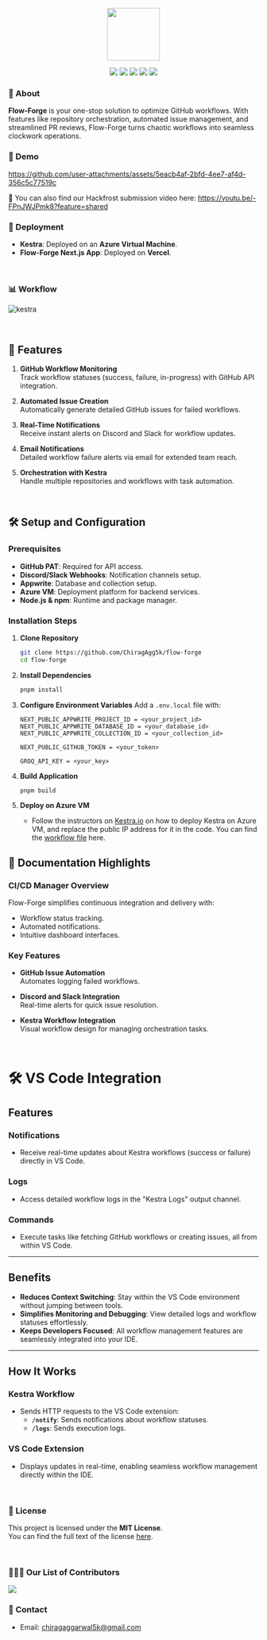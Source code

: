 <p align="center">
    <img src="https://github.com/user-attachments/assets/71d49182-2f0f-4b5b-817c-1e086e3d08bc" width="106" height="106" />
</p>

<p align="center">
  <img src="https://img.shields.io/badge/LICENSE-MIT-brightgreen?style=for-the-badge" />
  <img src="https://img.shields.io/badge/Azure-VM-0078D4?style=for-the-badge&logo=azure" />
  <img src="https://img.shields.io/badge/Next.js-v14.2.6-black?style=for-the-badge&logo=next.js" />
  <img src="https://img.shields.io/badge/Kestra-v0.19.12-9b59b6?style=for-the-badge" />
  <img src="https://img.shields.io/badge/Appwrite-F02E65?style=for-the-badge&logo=appwrite&logoColor=white" />
</p>

### :star2: About

**Flow-Forge** is your one-stop solution to optimize GitHub workflows. With features like repository orchestration, automated issue management, and streamlined PR reviews, Flow-Forge turns chaotic workflows into seamless clockwork operations.

### :movie_camera: Demo

https://github.com/user-attachments/assets/5eacb4af-2bfd-4ee7-af4d-356c5c77519c

📼 You can also find our Hackfrost submission video here: https://youtu.be/-FPnJWJPmk8?feature=shared

### 🚀 Deployment

- **Kestra**: Deployed on an **Azure Virtual Machine**.
- **Flow-Forge Next.js App**: Deployed on **Vercel**.

$~$

### 📊 Workflow

![kestra](https://github.com/user-attachments/assets/9bf6d202-8157-470c-bbf6-14f2259bd1dd)

$~$

## 📂 Features

1. **GitHub Workflow Monitoring**  
   Track workflow statuses (success, failure, in-progress) with GitHub API integration.

2. **Automated Issue Creation**  
   Automatically generate detailed GitHub issues for failed workflows.

3. **Real-Time Notifications**  
   Receive instant alerts on Discord and Slack for workflow updates.

4. **Email Notifications**  
   Detailed workflow failure alerts via email for extended team reach.

5. **Orchestration with Kestra**  
   Handle multiple repositories and workflows with task automation.

$~$

## 🛠️ Setup and Configuration

### Prerequisites

- **GitHub PAT**: Required for API access.
- **Discord/Slack Webhooks**: Notification channels setup.
- **Appwrite**: Database and collection setup.
- **Azure VM**: Deployment platform for backend services.
- **Node.js & npm**: Runtime and package manager.

### Installation Steps

1. **Clone Repository**

   ```bash
   git clone https://github.com/ChiragAgg5k/flow-forge
   cd flow-forge
   ```

2. **Install Dependencies**

   ```bash
   pnpm install
   ```

3. **Configure Environment Variables**
   Add a `.env.local` file with:

   ```plaintext
   NEXT_PUBLIC_APPWRITE_PROJECT_ID = <your_project_id>
   NEXT_PUBLIC_APPWRITE_DATABASE_ID = <your_database_id>
   NEXT_PUBLIC_APPWRITE_COLLECTION_ID = <your_collection_id>

   NEXT_PUBLIC_GITHUB_TOKEN = <your_token>

   GROQ_API_KEY = <your_key>
   ```

4. **Build Application**

   ```bash
   pnpm build
   ```

5. **Deploy on Azure VM**
   - Follow the instructors on [Kestra.io](https://kestra.io/) on how to deploy Kestra on Azure VM, and replace the public IP address for it in the code. You can find the [workflow file](./kestra/create-github-issue.yaml) here.
     $~$

## 📑 Documentation Highlights

### CI/CD Manager Overview

Flow-Forge simplifies continuous integration and delivery with:

- Workflow status tracking.
- Automated notifications.
- Intuitive dashboard interfaces.

### Key Features

- **GitHub Issue Automation**  
  Automates logging failed workflows.

- **Discord and Slack Integration**  
  Real-time alerts for quick issue resolution.

- **Kestra Workflow Integration**  
  Visual workflow design for managing orchestration tasks.

$~$

# 🛠️ VS Code Integration

## Features

### Notifications
- Receive real-time updates about Kestra workflows (success or failure) directly in VS Code.

### Logs
- Access detailed workflow logs in the "Kestra Logs" output channel.

### Commands
- Execute tasks like fetching GitHub workflows or creating issues, all from within VS Code.

---

## Benefits
- **Reduces Context Switching**: Stay within the VS Code environment without jumping between tools.
- **Simplifies Monitoring and Debugging**: View detailed logs and workflow statuses effortlessly.
- **Keeps Developers Focused**: All workflow management features are seamlessly integrated into your IDE.

---

## How It Works

### Kestra Workflow
- Sends HTTP requests to the VS Code extension:
  - **`/notify`**: Sends notifications about workflow statuses.
  - **`/logs`**: Sends execution logs.

### VS Code Extension
- Displays updates in real-time, enabling seamless workflow management directly within the IDE.

$~$


### :page_facing_up: License

This project is licensed under the **MIT License**.  
You can find the full text of the license [here](LICENSE).

$~$

### :people_holding_hands: Our List of Contributors

<a href="https://github.com/ChiragAgg5k/flow-forge/graphs/contributors">
  <img src="https://contrib.rocks/image?repo=ChiragAgg5k/flow-forge" />
</a>

### :email: Contact

- Email: chiragaggarwal5k@gmail.com
